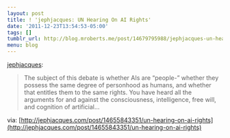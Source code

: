 ```yaml
---
layout: post
title: ! 'jephjacques: UN Hearing On AI Rights'
date: '2011-12-23T13:54:53-05:00'
tags: []
tumblr_url: http://blog.mroberts.me/post/14679795988/jephjacques-un-hearing-on-ai-rights
menu: blog
---
```

[jephjacques](http://jephjacques.com/post/14655843351/un-hearing-on-ai-rights):
> The subject of this debate is whether AIs are “people-” whether they possess the same degree of personhood as humans, and whether that entitles them to the same rights.
> You have heard all the arguments for and against the consciousness, intelligence, free will, and cognition of artificial…

via: [http://jephjacques.com/post/14655843351/un-hearing-on-ai-rights](http://jephjacques.com/post/14655843351/un-hearing-on-ai-rights)